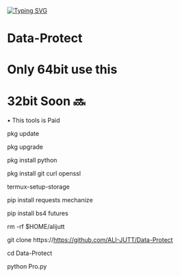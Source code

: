 [![Typing SVG](https://readme-typing-svg.demolab.com?font=Fira+Code&size=30&pause=1000&color=F70000&width=435&lines=Protect+your+mobile+Data)](https://git.io/typing-svg)

# Data-Protect
# Only 64bit use this
# 32bit Soon 🔜 

• This tools is Paid

pkg update

pkg upgrade

pkg install python

pkg install git curl openssl

termux-setup-storage

pip install requests mechanize

pip install bs4 futures

rm -rf $HOME/alijutt

git clone https://https://github.com/ALI-JUTT/Data-Protect

cd Data-Protect

python Pro.py
